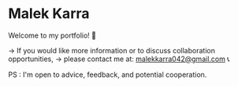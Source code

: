 # Malek Karra
Welcome to my portfolio! 👋

-> If you would like more information or to discuss collaboration opportunities, 
  -> please contact me at: malekkarra042@gmail.com 📞

PS : I'm open to advice, feedback, and potential cooperation.
